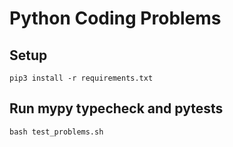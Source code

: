 # Python Coding Problems

## Setup

    pip3 install -r requirements.txt

## Run mypy typecheck and pytests
    bash test_problems.sh